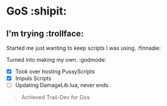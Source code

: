 # GoS :shipit:
## I'm trying :trollface:

Started me just wanting to keep scripts I was using. :finnadie:

Turned into making my own. :godmode:

- [x] Took over hosting PussyScripts
- [x] Impuls Scripts
- [ ] Updating DamageLib.lua, never ends.

> Achieved Trail-Dev for Gos
